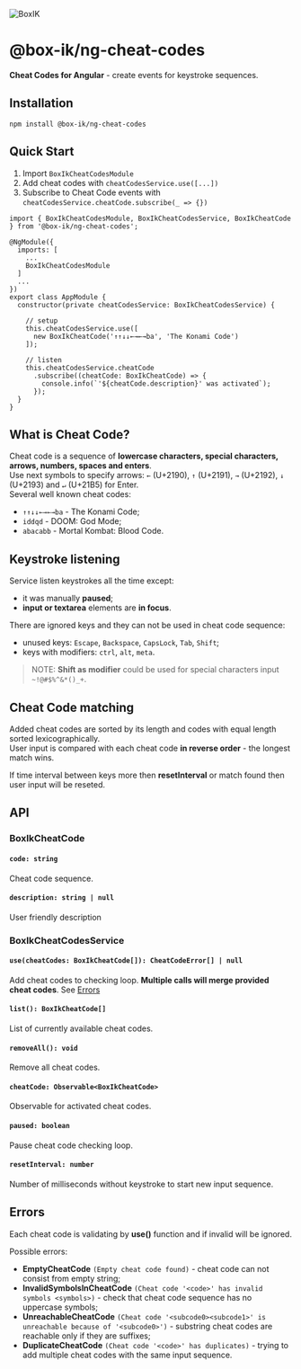 ![BoxIK](https://dl.dropboxusercontent.com/s/88e07rlcpaoczr5/logo.svg)

# @box-ik/ng-cheat-codes
**Cheat Codes for Angular** - create events for keystroke sequences.

## Installation
```
npm install @box-ik/ng-cheat-codes
```

## Quick Start
1. Import `BoxIkCheatCodesModule`
2. Add cheat codes with `cheatCodesService.use([...])`
3. Subscribe to Cheat Code events with `cheatCodesService.cheatCode.subscribe(_ => {})`

```
import { BoxIkCheatCodesModule, BoxIkCheatCodesService, BoxIkCheatCode } from '@box-ik/ng-cheat-codes';

@NgModule({
  imports: [
    ...
    BoxIkCheatCodesModule
  ]
  ...
})
export class AppModule {
  constructor(private cheatCodesService: BoxIkCheatCodesService) {
    
    // setup
    this.cheatCodesService.use([
      new BoxIkCheatCode('↑↑↓↓←→←→ba', 'The Konami Code')
    ]);
    
    // listen
    this.cheatCodesService.cheatCode
      .subscribe((cheatCode: BoxIkCheatCode) => {
        console.info(`'${cheatCode.description}' was activated`);
      });
  }
}

```

## What is Cheat Code?
Cheat code is a sequence of **lowercase characters, special characters, arrows, numbers, spaces and enters**.\
Use next symbols to specify arrows: `←` (U+2190), `↑` (U+2191), `→` (U+2192), `↓` (U+2193) and `↵` (U+21B5) for Enter.\
Several well known cheat codes:
  * `↑↑↓↓←→←→ba` - The Konami Code;
  * `iddqd` - DOOM: God Mode;
  * `abacabb` - Mortal Kombat: Blood Code.

## Keystroke listening
Service listen keystrokes all the time except:
  * it was manually **paused**;
  * **input or textarea** elements are **in focus**.

There are ignored keys and they can not be used in cheat code sequence:
- unused keys: `Escape`, `Backspace`, `CapsLock`, `Tab`, `Shift`;
- keys with modifiers: `ctrl`, `alt`, `meta`.

> NOTE: **Shift as modifier** could be used for special characters input `~!@#$%^&*()_+`.


## Сheat Сode matching
Added cheat codes are sorted by its length and codes with equal length sorted lexicographically.\
User input is compared with each cheat code **in reverse order** - the longest match wins.

If time interval between keys more then **resetInterval** or match found then user input will be reseted.

## API

### BoxIkCheatCode
#### ``code: string``
Cheat code sequence.

#### ``description: string | null``
User friendly description

### BoxIkCheatCodesService
#### ``use(cheatCodes: BoxIkCheatCode[]): CheatCodeError[] | null``
Add cheat codes to checking loop. **Multiple calls will merge provided cheat codes**. See [Errors](#errors)

#### ``list(): BoxIkCheatCode[]``
List of currently available cheat codes.

#### ``removeAll(): void``
Remove all cheat codes.

#### ``cheatCode: Observable<BoxIkCheatCode>``
Observable for activated cheat codes.

#### ``paused: boolean``
Pause cheat code checking loop.

#### ``resetInterval: number``
Number of milliseconds without keystroke to start new input sequence.

## Errors
Each cheat code is validating by **use()** function and if invalid will be ignored.

Possible errors:
  * **EmptyCheatCode** `(Empty cheat code found)` - cheat code can not consist from empty string;
  * **InvalidSymbolsInCheatCode** `(Cheat code '<code>' has invalid symbols <symbols>)` - check that cheat code sequence has no uppercase symbols;
  * **UnreachableCheatCode** `(Cheat code '<subcode0><subcode1>' is unreachable because of '<subcode0>')` - substring cheat codes are reachable only if they are suffixes;
  * **DuplicateCheatCode** `(Cheat code '<code>' has duplicates)` - trying to add multiple cheat codes with the same input sequence.
